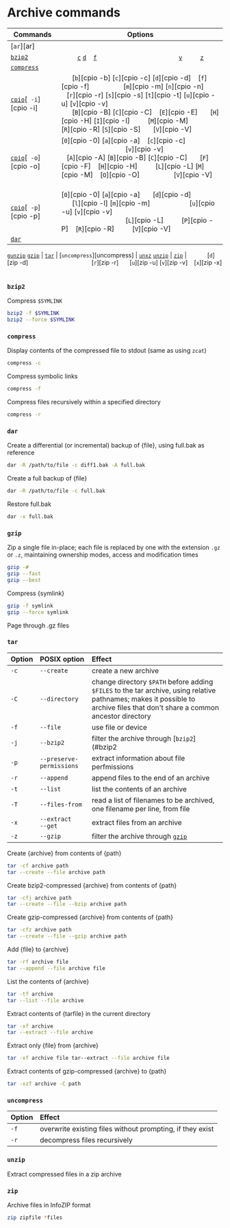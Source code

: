 [bunzip2]:                                           archive.md#bunzip2                                 '```&#10;$ bunzip2&#10;```&#10;Decompress an archive created with `bzip2`&#10;Rothwell, William. _CompTIA Linux+ Portable Command Guide_.: 271'
[bzip2]:                                             archive.md#bzip2                                               '```&#10;$ bzip2&#10;```&#10;Compress or decompress archives using the Burrows-Wheeler block-sorting text-compression algorithm.&#10;Rothwell, William. _CompTIA Linux+ Portable Command Guide_.: 271'
[bzcat]:                                             archive.md#bzcat                                   '```&#10;$ bzcat&#10;```&#10;Page through .bz2 files'
[bzmore]:                                            archive.md#bzmore                                  '```&#10;$ bzmore&#10;```&#10;Page through .bz2 files'
[bzless]:                                            archive.md#bzless                                  '```&#10;$ bzless&#10;```&#10;Page through .bz2 files'
[compress]:                                          #compress                                          '```&#10;$ compress&#10;```&#10;Compress and expand data&#10;&#10;Compress reduces the size of the named files using adaptive Lempel-Ziv coding. Whenever possible, each file is replaced by one with the extension .Z, while keeping the same ownership modes, access and modification times. If no files are specified, the standard input is compressed to the standard output. Compress will only attempt to compress regular files. In particular, it will ignore symbolic links. If a file has multiple hard links, compress will refuse to compress it unless the -f flag is given.'
[cpio]:                                              archive.md#cpio                                    '```&#10;$ cpio&#10;```&#10;Create archives&#10;Rothwell, William. _CompTIA Linux+ Portable Command Guide_.: 268'
[dar]:                                               archive.md#dar                                     '```&#10;$ dar&#10;```&#10;Backup tool that can make differential and incremental backups&#10;"`dar` manpage". _Ubuntu Manpage Repository_.'
[gunzip]:                                            archive.md#gunzip                                  '```&#10;$ gunzip&#10;```&#10;Decompress an archive created with `gzip`&#10;Rothwell, William. _CompTIA Linux+ Portable Command Guide_.: 270'
[gzip]:                                              archive.md#gzip                                    '```&#10;$ gzip&#10;```&#10;Compress or decompress archives using the Lempel-Ziv compression algorithm.&#10;Rothwell, William. _CompTIA Linux+ Portable Command Guide_.: 269'
[tar]:                                               archive.md#tar                                     '```&#10;$ tar&#10;```&#10;Merge multiple files into a single file&#10;Rothwell, William. _CompTIA Linux+ Portable Command Guide_.: 268'
[unxz]:                                              archive.md#unxz                                    '```&#10;$ unxz&#10;```&#10;Decompress an archive created with `xz`&#10;Rothwell, William. _CompTIA Linux+ Portable Command Guide_.: 270'
[unzip]:                                             archive.md#unzip                                   '```&#10;$ unzip&#10;```&#10;Decompress a .zip archive'
[xz]:                                                archive.md#xz                                      '```&#10;$ xz&#10;```&#10;Compress or decompress archives using the LZMA and LZMA2 compression methods.&#10;Rothwell, William. _CompTIA Linux+ Portable Command Guide_.: 270'
[zip]:                                               archive.md#zip                                     '```&#10;$ zip&#10;```&#10;Merge multiple files into a single, compressed file&#10;Rothwell, William. _CompTIA Linux+ Portable Command Guide_.: 271'


<!-- `bzip2` options -->
[bzip2 -&#99;]:                                           #bzip2                                             '```&#10;$ bzip2 -c&#10;$ bzip2 --stdout&#10;```&#10;Write output to STDOUT and do not replace the original file.&#10;Rothwell, William. _CompTIA Linux+ Portable Command Guide_.: 271'
[bzip2 -&#100;]:                                           #bzip2                                             '```&#10;$ bzip2 -d&#10;$ bzip2 --decompress&#10;```&#10;Decompress archive (equivalent to `bunzip2`)&#10;Rothwell, William. _CompTIA Linux+ Portable Command Guide_.: 271'
[bzip2 -&#118;]:                                           #bzip2                                             '```&#10;$ bzip2 -v&#10;```&#10;Verbose&#10;Rothwell, William. _CompTIA Linux+ Portable Command Guide_.: 271'
[bzip2 -&#102;]:                                           #bzip2                                             '```&#10;$ bzip2 -f&#10;$ bzip2 --force&#10;```&#10;force overwrite of output files'
[bzip2 -&#122;]:                                           #bzip2                                             '```&#10;$ bzip2 -z&#10;$ bzip2 --compress&#10;```&#10;force compression'

# Archive commands
Commands                        | Options
---                             | ---
[`ar`][ar]                      |
[`bzip2`][bzip2]                | <code>&nbsp;</code>  <code>&nbsp;</code> <code>&nbsp;</code> [`c`][bzip2 -&#99;] [`d`][bzip2 -&#100;] <code>&nbsp;</code> [`f`][bzip2 -&#102;] <code>&nbsp;</code> <code>&nbsp;</code> <code>&nbsp;</code> <code>&nbsp;</code> <code>&nbsp;</code> <code>&nbsp;</code> <code>&nbsp;</code> <code>&nbsp;</code> <code>&nbsp;</code> <code>&nbsp;</code> <code>&nbsp;</code> <code>&nbsp;</code> <code>&nbsp;</code> <code>&nbsp;</code> <code>&nbsp;</code> [`v`][bzip2 -&#118;] <code>&nbsp;</code> <code>&nbsp;</code> <code>&nbsp;</code> [`z`][bzip2 -&#122;]
[`compress`][compress]          | 
[`cpio`][cpio][` -i`][cpio -i]  | <code>&nbsp;</code> <code>&nbsp;</code>  [`b`][cpio -b]  [`c`][cpio -c]&nbsp;[`d`][cpio -d]  <code>&nbsp;</code>  [`f`][cpio -f]  <code>&nbsp;</code>  <code>&nbsp;</code>  <code>&nbsp;</code>  <code>&nbsp;</code>  <code>&nbsp;</code>  <code>&nbsp;</code>  [`m`][cpio -m]  [`n`][cpio -n]  <code>&nbsp;</code>  <code>&nbsp;</code>  <code>&nbsp;</code>  [`r`][cpio -r]  [`s`][cpio -s]  [`t`][cpio -t]  [`u`][cpio -u]  [`v`][cpio -v]  <code>&nbsp;</code>  <code>&nbsp;</code>  <code>&nbsp;</code>  <code>&nbsp;</code> <br> <code>&nbsp;</code> <code>&nbsp;</code>  [`B`][cpio -B]  [`C`][cpio -C]  <code>&nbsp;</code>  [`E`][cpio -E]  <code>&nbsp;</code>  <code>&nbsp;</code>  [`H`][cpio -H]  [`I`][cpio -I]  <code>&nbsp;</code>  <code>&nbsp;</code>  <code>&nbsp;</code>  [`M`][cpio -M]  <code>&nbsp;</code>  <code>&nbsp;</code>  <code>&nbsp;</code>  <code>&nbsp;</code>  [`R`][cpio -R]  [`S`][cpio -S]  <code>&nbsp;</code>  <code>&nbsp;</code>  [`V`][cpio -V]  <code>&nbsp;</code>  <code>&nbsp;</code>  <code>&nbsp;</code>  <code>&nbsp;</code>
[`cpio`][cpio][` -o`][cpio -o]  | [`0`][cpio -0]  [`a`][cpio -a]  <code>&nbsp;</code>  [`c`][cpio -c]  <code>&nbsp;</code>  <code>&nbsp;</code>  <code>&nbsp;</code>  <code>&nbsp;</code>  <code>&nbsp;</code>  <code>&nbsp;</code>  <code>&nbsp;</code>  <code>&nbsp;</code>  <code>&nbsp;</code>  <code>&nbsp;</code>  <code>&nbsp;</code>  <code>&nbsp;</code>  <code>&nbsp;</code>  <code>&nbsp;</code>  <code>&nbsp;</code>  <code>&nbsp;</code>  <code>&nbsp;</code>  <code>&nbsp;</code>  [`v`][cpio -v]  <code>&nbsp;</code>  <code>&nbsp;</code>  <code>&nbsp;</code>  <code>&nbsp;</code> <br> <code>&nbsp;</code> [`A`][cpio -A]  [`B`][cpio -B]  [`C`][cpio -C]  <code>&nbsp;</code>  <code>&nbsp;</code>  [`F`][cpio -F]  <code>&nbsp;</code>  [`H`][cpio -H]  <code>&nbsp;</code>  <code>&nbsp;</code>  <code>&nbsp;</code>  [`L`][cpio -L]  [`M`][cpio -M]  <code>&nbsp;</code>  [`O`][cpio -O]  <code>&nbsp;</code>  <code>&nbsp;</code>  <code>&nbsp;</code>  <code>&nbsp;</code>  <code>&nbsp;</code>  <code>&nbsp;</code>  [`V`][cpio -V]  <code>&nbsp;</code>  <code>&nbsp;</code>  <code>&nbsp;</code>  <code>&nbsp;</code>
[`cpio`][cpio][` -p`][cpio -p]  | [`0`][cpio -0]  [`a`][cpio -a]  <code>&nbsp;</code>  <code>&nbsp;</code>  [`d`][cpio -d]  <code>&nbsp;</code>  <code>&nbsp;</code>  <code>&nbsp;</code>  <code>&nbsp;</code>  <code>&nbsp;</code>  <code>&nbsp;</code>  <code>&nbsp;</code>  [`l`][cpio -l]  [`m`][cpio -m]  <code>&nbsp;</code>  <code>&nbsp;</code>  <code>&nbsp;</code>  <code>&nbsp;</code>  <code>&nbsp;</code>  <code>&nbsp;</code>  <code>&nbsp;</code>  [`u`][cpio -u]  [`v`][cpio -v]  <code>&nbsp;</code>  <code>&nbsp;</code>  <code>&nbsp;</code>  <code>&nbsp;</code> <br>  <code>&nbsp;</code> <code>&nbsp;</code>  <code>&nbsp;</code>  <code>&nbsp;</code>  <code>&nbsp;</code>  <code>&nbsp;</code>  <code>&nbsp;</code>  <code>&nbsp;</code>  <code>&nbsp;</code>  <code>&nbsp;</code>  <code>&nbsp;</code>  <code>&nbsp;</code>  [`L`][cpio -L]  <code>&nbsp;</code>  <code>&nbsp;</code>  <code>&nbsp;</code>  [`P`][cpio -P]  <code>&nbsp;</code>  [`R`][cpio -R]  <code>&nbsp;</code>  <code>&nbsp;</code>  <code>&nbsp;</code>  [`V`][cpio -V]  <code>&nbsp;</code>  <code>&nbsp;</code>  <code>&nbsp;</code>  <code>&nbsp;</code>
[`dar`][dar]                    |
[`gunzip`][gunzip]
[`gzip`][gzip]                  |
[`tar`][tar]                    |
[`uncompress`][uncompress]      |
[`unxz`][unxz]
[`unzip`][unzip]                |
[`zip`][zip]                    | <code>&nbsp;</code>  <code>&nbsp;</code>  <code>&nbsp;</code>  <code>&nbsp;</code>  [`d`][zip -d]  <code>&nbsp;</code>  <code>&nbsp;</code>  <code>&nbsp;</code>  <code>&nbsp;</code>  <code>&nbsp;</code>  <code>&nbsp;</code>  <code>&nbsp;</code>  <code>&nbsp;</code>  <code>&nbsp;</code>  <code>&nbsp;</code>  <code>&nbsp;</code>  <code>&nbsp;</code>  <code>&nbsp;</code>  [`r`][zip -r]  <code>&nbsp;</code>  <code>&nbsp;</code>  [`u`][zip -u]  [`v`][zip -v]  <code>&nbsp;</code>  [`x`][zip -x]  <code>&nbsp;</code>  <code>&nbsp;</code>


### `bzip2`
Compress `$SYMLINK`
```sh
bzip2 -f $SYMLINK
bzip2 --force $SYMLINK
```
### `compress`
Display contents of the compressed file to stdout (same as using `zcat`)
```sh
compress -c
```
Compress symbolic links
```sh
compress -f
```
Compress files recursively within a specified directory
```sh
compress -r
```
### `dar`
Create a differential (or incremental) backup of {file}, using full.bak as reference
```sh
dar -R /path/to/file -c diff1.bak -A full.bak
```
Create a full backup of {file}
```sh
dar -R /path/to/file -c full.bak
```
Restore full.bak
```sh
dar -x full.bak
```
### `gzip`
Zip a single file in-place; each file is replaced by one with the extension `.gz` or `.z`, maintaining ownership modes, access and modification times
```sh
gzip -#
gzip --fast
gzip --best
```
Compress {symlink}
```sh
gzip -f symlink
gzip --force symlink
```
Page through .gz files
### `tar`
Option  | POSIX option            | Effect
:---    | :---                    | :---
`-c`    | `--create`              | create a new archive
`-C`    | `--directory`           | change directory `$PATH` before adding `$FILES` to the tar archive, using relative pathnames; makes it possible to archive files that don't share a common ancestor directory
`-f`    | `--file`                | use file or device
`-j`    | `--bzip2`               | filter the archive through [`bzip2`](#bzip2
`-p`    | `--preserve-permissions`| extract information about file perfmissions
`-r`    | `--append`              | append files to the end of an archive
`-t`    | `--list`                | list the contents of an archive
`-T`    | `--files-from`          | read a list of filenames to be archived, one filename per line, from file
`-x`    | `--extract`<br/>`--get` | extract files from an archive
`-z`    | `--gzip`                | filter the archive through [`gzip`](#gzip)

Create {archive} from contents of {path}
```sh
tar -cf archive path
tar --create --file archive path
```
Create bzip2-compressed {archive} from contents of {path}
```sh
tar -cfj archive path
tar --create --file --bzip archive path
```
Create gzip-compressed {archive} from contents of {path}
```sh
tar -cfz archive path
tar --create --file --gzip archive path
```
Add {file} to {archive}
```sh
tar -rf archive file
tar --append --file archive file
```
List the contents of {archive}
```sh
tar -tf archive
tar --list --file archive
```
Extract contents of {tarfile} in the current directory
```sh
tar -xf archive
tar --extract --file archive
```
Extract only {file} from {archive}
```sh
tar -xf archive file tar--extract --file archive file
```
Extract contents of gzip-compressed {archive} to {path}
```sh
tar -xzf archive -C path
```
### `uncompress`
Option  | Effect
:---    | :---
`-f`    | overwrite existing files without prompting, if they exist
`-r`    | decompress files recursively
### `unzip`
Extract compressed files in a zip archive
### `zip`
Archive files in InfoZIP format
```sh
zip zipfile *files
```

[Eckert]: # "Eckert, Jason. _Linux+ Guide to Linux Certification_. Course Technology, 2012."